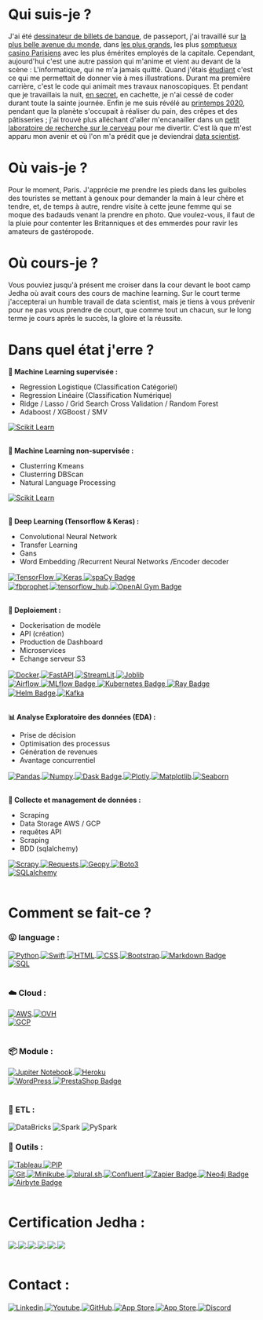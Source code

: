 # Qui suis-je ?

J'ai été [dessinateur de billets de banque](https://surys.com), de passeport, j'ai travaillé sur [la plus belle avenue du monde](https://www.pariselyseesclub.com), dans [les plus grands](https://www.clubpierrecharron.com/infos-pratiques/1ere-visite), les plus [somptueux casino Parisiens](https://www.hotelsbarriere.com/fr/paris/le-fouquets/activites/paris-club-barriere.html) avec les plus émérites employés de la capitale. Cependant, aujourd'hui c'est une autre passion qui m'anime et vient au devant de la scène : L'informatique, qui ne m'a jamais quitté. Quand j'étais [étudiant](https://www.linkedin.com/school/ecole-d'art-maryse-eloy/about/) c'est ce qui me permettait de donner vie à mes illustrations. Durant ma première carrière, c'est le code qui animait mes travaux nanoscopiques. Et pendant que je travaillais la nuit, [en secret](https://apps.apple.com/lu/developer/gauthier-rammault/id1493203805), en cachette, je n'ai cessé de coder durant toute la sainte journée. Enfin je me suis révélé au [printemps 2020](https://www.cned.fr/bts/bts-services-informatiques-aux-organisations-sio), pendant que la planète s'occupait à réaliser du pain, des crêpes et des pâtisseries ; j'ai trouvé plus alléchant d'aller m'encanailler dans un [petit laboratoire de recherche sur le cerveau](https://iscpif.fr/projects/linkrbrain/) pour me divertir. C'est là que m'est apparu mon avenir et où l'on m'a prédit que je deviendrai [data scientist](https://www.jedha.co/formations/formation-data-scientist).

# Où vais-je ? 

Pour le moment, Paris. J'apprécie me prendre les pieds dans les guiboles des touristes se mettant à genoux pour demander la main à leur chère et tendre, et, de temps à autre, rendre visite à cette jeune femme qui se moque des badauds venant la prendre en photo. Que voulez-vous, il faut de la pluie pour contenter les Britanniques et des emmerdes pour ravir les amateurs de gastéropode.  

# Où cours-je ?

Vous pouviez jusqu'à présent me croiser dans la cour devant le boot camp Jedha où avait cours des cours de machine learning. Sur le court terme j'accepterai un humble travail de data scientist, mais je tiens à vous prévenir pour ne pas vous prendre de court, que comme tout un chacun, sur le long terme je cours après le succès, la gloire et la réussite. 

# Dans quel état j'erre ?

__🔮 Machine Learning supervisée :__

* Regression Logistique (Classification Catégoriel) 
* Regression Linéaire (Classification Numérique) 
* Ridge / Lasso / Grid Search Cross Validation / Random Forest 
* Adaboost / XGBoost / SMV 
<a href="https://github.com/g0thier/Bloc-3/blob/main/01_Walmart/03_Lasso_Ridge_OLS.ipynb" target="_blank">
  <img align="center" src="https://img.shields.io/badge/scikit_learn-F7931E?style=flat&logo=scikit-learn&logoColor=white" alt="Scikit Learn" />
</a>
<div></br></div>

__🔮 Machine Learning non-supervisée :__

* Clusterring Kmeans
* Clusterring DBScan 
* Natural Language Processing
<a href="https://github.com/g0thier/Bloc-3/blob/main/01_Walmart/03_Lasso_Ridge_OLS.ipynb" target="_blank">
  <img align="center" src="https://img.shields.io/badge/scikit_learn-F7931E?style=flat&logo=scikit-learn&logoColor=white" alt="Scikit Learn" />
</a>
<div></br></div>

__🔮 Deep Learning (Tensorflow & Keras) :__

* Convolutional Neural Network
* Transfer Learning 
* Gans 
* Word Embedding /Recurrent Neural Networks /Encoder decoder 
<a href="https://github.com/g0thier/Bloc-4/blob/main/04_Deep_Prediction.ipynb" target="_blank">
  <img align="center" src="https://img.shields.io/badge/TensorFlow-FF6F00?style=flat&logo=tensorflow&logoColor=white" alt="TensorFlow" />
</a>
<a href="https://medium.com/@g0thier/apprendre-à-compter-les-cartes-sans-se-faire-virer-du-casino-252535e45c3b" target="_blank">
  <img align="center" src="https://img.shields.io/badge/Keras-%23D00000.svg?style=flat&logo=Keras&logoColor=white" alt="Keras" />
</a>
<a href="https://github.com/g0thier/Bloc-4/blob/main/04_Deep_Prediction.ipynb" target="_blank">
  <img align="center" src="https://img.shields.io/badge/spaCy-09A3D5?logo=spacy&logoColor=fff&style=flat" alt="spaCy Badge">
</a>
</br>
<a href="" target="_blank">
  <img align="center" src="https://img.shields.io/badge/fbprophet-%233c5a96" alt="fbprophet">
</a>
<a href="https://github.com/g0thier/Bloc-4/blob/main/04_Deep_Prediction.ipynb" target="_blank">
  <img align="center" src="https://img.shields.io/badge/TensorFlow_Hub-FF6F00?style=flat&logo=tensorflow&logoColor=white" alt="tensorflow_hub" />
</a>
<a href="" target="_blank">
  <img align="center" src="https://img.shields.io/badge/OpenAI_Gym-0081A5?logo=openaigym&logoColor=fff&style=flat" alt="OpenAI Gym Badge">
</a>
<div></br></div>

__🚀 Deploiement :__
* Dockerisation de modèle 
* API (création)
* Production de Dashboard
* Microservices 
* Echange serveur S3
<a href="https://github.com/g0thier/Bloc-5/blob/main/04_Application/PushMe.py" target="_blank">
  <img align="center" src="https://img.shields.io/badge/Docker-2CA5E0?style=flat&logo=docker&logoColor=white" alt="Docker" />
</a>
<a href="https://github.com/g0thier/Bloc-5/blob/main/05_API/app/main.py" target="_blank">
  <img align="center" src="https://img.shields.io/badge/FastAPI-009688?style=flat&logo=FastAPI&logoColor=white" alt="FastAPI" />
</a>
<a href="https://moviescorepredict-rg.herokuapp.com" target="_blank">
  <img align="center" src="https://img.shields.io/badge/Streamlit-FF4B4B?style=flat&logo=Streamlit&logoColor=white" alt="StreamLit">
</a>
<a href="https://github.com/g0thier/Bloc-6/blob/main/09_application/app.py" target="_blank">
  <img align="center" src="https://img.shields.io/badge/-Joblib-orange" alt="Joblib">
</a>
</br>
<a href="" target="_blank">
  <img align="center" src="https://img.shields.io/badge/Airflow-017CEE?style=flat&logo=Apache_Airflow&logoColor=white" alt="Airflow"/>
</a>
<a href="" target="_blank">
  <img align="center" src="https://img.shields.io/badge/MLflow-0194E2?logo=mlflow&logoColor=fff&style=flat" alt="MLflow Badge">
</a>
<a href="" target="_blank">
  <img align="center" src="https://img.shields.io/badge/Kubernetes-326CE5?logo=kubernetes&logoColor=fff&style=flat" alt="Kubernetes Badge">
</a>
<a href="" target="_blank">
  <img align="center" src="https://img.shields.io/badge/Ray-028CF0?logo=ray&logoColor=fff&style=flat" alt="Ray Badge">
</a>
<a href="" target="_blank">
  <img align="center" src="https://img.shields.io/badge/Helm-0F1689?logo=helm&logoColor=fff&style=flat" alt="Helm Badge">
</a>
<a href="" target="_blank">
  <img align="center" src="https://img.shields.io/badge/Apache_Kafka-231F20?logo=apachekafka&logoColor=fff&style=flat" alt="Kafka">
</a>
<div></br></div>

__📊 Analyse Exploratoire des données (EDA) :__
* Prise de décision 
* Optimisation des processus
* Génération de revenues 
* Avantage concurrentiel
<a href="https://github.com/g0thier/Cours_Data/blob/main/Pandas.ipynb" target="_blank">
  <img align="center" src="https://img.shields.io/badge/Pandas-2C2D72?style=flat&logo=pandas&logoColor=white" alt="Pandas" />
</a>
<a href="https://github.com/g0thier/Cours_Data/blob/main/Pandas.ipynb" target="_blank">
  <img align="center" src="https://img.shields.io/badge/Numpy-777BB4?style=flat&logo=numpy&logoColor=white" alt="Numpy" />
</a>
<a href="https://github.com/g0thier/Bloc-6/blob/main/06_Imdb_Score_Model/03_Cleaning.ipynb" target="_blank">
  <img align="center" src="https://img.shields.io/badge/Dask-FDA061?logo=dask&logoColor=fff&style=flat" alt="Dask Badge">
</a>
<a href="https://github.com/g0thier/Bloc-5/blob/main/02_EDA_pricing.ipynb" target="_blank">
  <img align="center" src="https://img.shields.io/badge/Plotly-239120?style=flat&logo=plotly&logoColor=white" alt="Plotly" />
</a>
<a href="https://github.com/g0thier/Cours_Data/blob/main/Plots.ipynb" target="_blank">
  <img align="center" src="https://img.shields.io/badge/-Matplotlib-yellow" alt="Matplotlib" />
</a>
<a href="https://github.com/g0thier/Cours_Data/blob/main/Plots.ipynb" target="_blank">
  <img align="center" src="https://img.shields.io/badge/-Seaborn-blue" alt="Seaborn" />
</a>
<div></br></div>

__📃 Collecte et management de données :__
* Scraping 
* Data Storage AWS / GCP 
* requêtes API 
* Scraping 
* BDD (sqlalchemy)
<a href="https://github.com/g0thier/iTunes-Store-Scrapy/blob/main/Script05.py" target="_blank">
  <img align="center" src="https://img.shields.io/badge/-Scrapy-brightgreen" alt="Scrapy" />
</a>
<a href="https://github.com/g0thier/Bloc-5/blob/main/06_Test_API.ipynb" target="_blank">
  <img align="center" src="https://img.shields.io/badge/-Requests-black" alt="Requests" />
</a>
<a href="https://github.com/g0thier/Cours_Data/blob/main/Pandas.ipynb" target="_blank">
  <img align="center" src="https://img.shields.io/badge/-Geopy-blue" alt="Geopy" />
</a>
<a href="https://github.com/g0thier/Bloc-1/blob/main/09_push_s3.ipynb" target="_blank">
  <img align="center" src="https://img.shields.io/badge/-boto3-orange" alt="Boto3" />
</a>
</br>
<a href="" target="_blank">
  <img align="center" src="https://img.shields.io/badge/sqlalchemy-blueviolet" alt="SQLalchemy" />
</a>
<div></br></div>

# Comment se fait-ce ?

### 😛 language :

<a href="https://github.com/g0thier/Bloc-2/blob/main/05_Graph_followup_time_2.ipynb" target="_blank">
  <img align="center" src="https://img.shields.io/badge/Python-FFD43B?style=flat&logo=python&logoColor=blue" alt="Python">
</a>
<a href="https://apps.apple.com/lu/developer/gauthier-rammault/id1493203805" target="_blank">
  <img align="center" src="https://img.shields.io/badge/Swift-FA7343?style=flat&logo=swift&logoColor=white" alt="Swift">
</a>
<a href="https://lafleche.app/ADN/index.html" target="_blank">
  <img align="center" src="https://img.shields.io/badge/HTML-239120?style=flat&logo=html5&logoColor=white" alt="HTML">
</a>
<a href="https://lafleche.app" target="_blank">
  <img align="center" src="https://img.shields.io/badge/CSS-239120?&style=flat&logo=css3&logoColor=white" alt="CSS">
</a>
<a href="https://github.com/g0thier/Bloc-5/blob/main/05_API/app/main.py" target="_blank">
  <img align="center" src="https://img.shields.io/badge/Bootstrap-563D7C?style=flat&logo=bootstrap&logoColor=white" alt="Bootstrap">
</a>
<a href="https://github.com/g0thier/g0thier/blob/main/README.md" target="_blank">
  <img align="center" src="https://img.shields.io/badge/Markdown-000?logo=markdown&logoColor=fff&style=flat" alt="Markdown Badge">
</a>
</br>
<a href="" target="_blank">
  <img align="center" src="https://img.shields.io/badge/SQL-black?style=flat&logo=SQL" alt="SQL">
</a>
<div></br></div>



### ☁️ Cloud :

<a href="https://github.com/g0thier/Bloc-1/blob/main/10_pull_s3.ipynb" target="_blank">
  <img align="center" src="https://img.shields.io/badge/Amazon_AWS-FF9900?style=flat&logo=amazonaws&logoColor=white" alt="AWS" />
</a>
<a href="https://lafleche.app" target="_blank">
  <img align="center" src="https://img.shields.io/badge/ovh-123F6D?style=flat&logo=OVH&logoColor=white" alt="OVH">
</a>
</br>
<a href="" target="_blank">
  <img align="center" src="https://img.shields.io/badge/Google_Cloud-4285F4?style=flat&logo=google-cloud&logoColor=white" alt="GCP" />
</a>
<div></br></div>

### 📦 Module :
<a href="https://github.com/g0thier/Bloc-1/blob/main/01_cities_weather_infos.ipynb" target="_blank">
  <img align="center" src="https://img.shields.io/badge/-Jupiter-F37626" alt="Jupiter Notebook" />
</a>
<a href="https://getaroundapi-rg.herokuapp.com" target="_blank">
  <img align="center" src="https://img.shields.io/badge/Heroku-430098?style=flat&logo=heroku&logoColor=white" alt="Heroku" />
</a>
</br>
<a href="" target="_blank">
  <img align="center" src="https://img.shields.io/badge/Wordpress-21759B?style=flat&logo=wordpress&logoColor=white" alt="WordPress" />
</a>
<a href="" target="_blank">
  <img align="center" src="https://img.shields.io/badge/PrestaShop-DF0067?logo=prestashop&logoColor=fff&style=flat" alt="PrestaShop Badge">
</a>
<div></br></div>

### 🚄 ETL :
![DataBricks](https://img.shields.io/badge/Databricks-FF3621?style=flat&logo=Databricks&logoColor=white) 
![Spark](https://img.shields.io/badge/Apache_Spark-FFFFFF?style=flat&logo=apachespark&logoColor=#E35A16)
![PySpark](https://img.shields.io/badge/PySpark-32CD32?style=flat&logo=apachespark&logoColor=#E35A16)


### 🔧 Outils :
<a href="https://github.com/g0thier/Projet-Essentials/blob/main/Projet%20Michelin%20Guide%20Restaurants%202021%20copie.pdf" target="_blank">
  <img align="center" src="https://img.shields.io/badge/Tableau-E97627?style=flat&logo=Tableau&logoColor=white" alt="Tableau" />
</a>
<a href="https://github.com/g0thier/Bloc-6/blob/main/09_application/Dockerfile" target="_blank">
  <img align="center" src="https://img.shields.io/badge/pip-3775A9?style=flat&logo=pypi&logoColor=white" alt="PIP" />
</a>
</br>
<a href="" target="_blank">
  <img align="center" src="https://img.shields.io/badge/GIT-E44C30?style=flat&logo=git&logoColor=white" alt="Git" />
</a>
<a href="" target="_blank">
  <img align="center" src="https://img.shields.io/badge/minikube-blue" alt="Minikube" />
</a>
<a href="" target="_blank">
  <img align="center" src="https://img.shields.io/badge/plural-826ee6" alt="plural.sh" />
</a>
<a href="" target="_blank">
  <img align="center" src="https://img.shields.io/badge/Confluent-040730" alt="Confluent">
</a>
<a href="" target="_blank">
  <img align="center" src="https://img.shields.io/badge/Zapier-FF4A00?logo=zapier&logoColor=fff&style=flat" alt="Zapier Badge" />
</a>
<a href="" target="_blank">
  <img align="center" src="https://img.shields.io/badge/Neo4j-4581C3?logo=neo4j&logoColor=fff&style=flat" alt="Neo4j Badge" />
</a>
<a href="" target="_blank">
  <img align="center" src="https://img.shields.io/badge/Airbyte-615EFF?logo=airbyte&logoColor=fff&style=flat" alt="Airbyte Badge">
</a>
<div></br></div>

# Certification Jedha : 

<a href="https://github.com/g0thier/Bloc-1">
    <img align="center" src="https://github-readme-stats.vercel.app/api/pin/?username=g0thier&repo=Bloc-1&title_color=586e75&text_color=586e75&icon_color=008000" />
</a>
<a href="https://github.com/g0thier/Bloc-2">
    <img align="center" src="https://github-readme-stats.vercel.app/api/pin/?username=g0thier&repo=Bloc-2&title_color=586e75&text_color=586e75&icon_color=008000" />
</a>
<a href="https://github.com/g0thier/Bloc-3">
    <img align="center" src="https://github-readme-stats.vercel.app/api/pin/?username=g0thier&repo=Bloc-3&title_color=586e75&text_color=586e75&icon_color=008000" />
</a>
<a href="https://github.com/g0thier/Bloc-4">
    <img align="center" src="https://github-readme-stats.vercel.app/api/pin/?username=g0thier&repo=Bloc-4&title_color=586e75&text_color=586e75&icon_color=008000" />
</a>
<a href="https://github.com/g0thier/Bloc-5">
    <img align="center" src="https://github-readme-stats.vercel.app/api/pin/?username=g0thier&repo=Bloc-5&title_color=586e75&text_color=586e75&icon_color=008000" />
</a>
<a href="https://github.com/g0thier/Bloc-6">
    <img align="center" src="https://github-readme-stats.vercel.app/api/pin/?username=g0thier&repo=Bloc-6&title_color=586e75&text_color=586e75&icon_color=008000" />
</a>
<div></br></div>

# Contact : 

<a href="https://www.linkedin.com/in/gauthier-rammault/" target="_blank">
  <img align="center" src="https://img.shields.io/badge/LinkedIn-0077B5?style=for-the-badge&logo=linkedin&logoColor=white" alt="Linkedin" />
</a>
<a href="https://www.youtube.com/watch?v=3zXOKyZjQvw&list=PL1-pL4OHXCI2hTGmwA9hBGsM8SnX0qMaL" target="_blank">
  <img align="center" src="https://img.shields.io/badge/YouTube-FF0000?style=for-the-badge&logo=youtube&logoColor=white" alt="Youtube" />
</a>
<a href="https://github.com/g0thier" target="_blank">
  <img align="center" src="https://img.shields.io/badge/GitHub-100000?style=for-the-badge&logo=github&logoColor=white" alt="GitHub" />
</a>
<a href="https://apps.apple.com/fr/developer/gauthier-rammault/id1493203805" target="_blank">
  <img align="center" src="https://img.shields.io/badge/App_Store-0D96F6?style=for-the-badge&logo=app-store&logoColor=white" alt="App Store" />
</a>
<a href="https://wa.me/qr/LEBXAAIBO2RKG1" target="_blank">
  <img align="center" src="https://img.shields.io/badge/WhatsApp-25D366?style=for-the-badge&logo=whatsapp&logoColor=white" alt="App Store" />
</a>
<a href="mailto:Gauthier#1774" target="_blank">
  <img align="center" src="https://img.shields.io/badge/Discord-7289DA?style=for-the-badge&logo=discord&logoColor=white" alt="Discord" />
</a>
<div></br></div>

